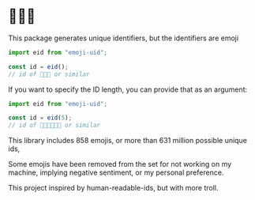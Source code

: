 # 💯💜🎉

This package generates unique identifiers, but the identifiers are emoji

```javascript
import eid from "emoji-uid";

const id = eid();
// id of 💯💜🎉 or similar
```

If you want to specify the ID length, you can provide that as an argument:

```javascript
import eid from "emoji-uid";

const id = eid(5);
// id of 💯💜🎉🏳️‍🌈🔑 or similar
```

This library includes 858 emojis, or more than 631 million possible unique ids,

Some emojis have been removed from the set for not working on my machine, implying negative sentiment, or my personal preference.

This project inspired by human-readable-ids, but with more troll.
